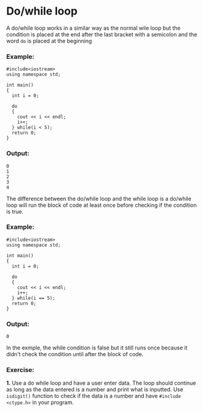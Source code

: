 # Do/while loop
A do/while loop works in a similar way as the normal wile loop but the condition is placed at the end after the last bracket with a semicolon and the word ```do``` is placed at the beginning

### Example:
```
#include<iostream>
using namespace std;

int main()
{
  int i = 0;
  
  do
  {
    cout << i << endl;
    i++;
  } while(i < 5);
  return 0;
}
```

### Output:
```
0
1
2
3
4
```

The difference between the do/while loop and the while loop is a do/while loop will run the block of code at least once before checking if the condition is true.

### Example:
```
#include<iostream>
using namespace std;

int main()
{
  int i = 0;
  
  do
  {
    cout << i << endl;
    i++;
  } while(i == 5);
  return 0;
}
```

### Output:
```
0
```

In the exmple, the while condition is false but it still runs once because it didn't check the condition until after the block of code.

### Exercise:
__1.__ Use a do while loop and have a user enter data. The loop should continue as long as the data entered is a number and print what is inputted. Use ```isdigit()``` function to check if the data is a number and have ```#include <ctype.h>``` in your program.
